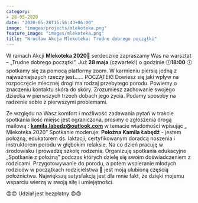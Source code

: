 ```yaml
---
category:
- 28-05-2020
date: "2020-05-28T15:56:43+06:00"
image: "images/projects/mlekoteka.png"
feature_image: "images/mlekoteka.png"
title: "Wrocław Akcja Mlekoteka: Trudne dobrego początki"
---
```




W ramach Akcji **Mlekoteka 2020**🍼 serdecznie zapraszamy Was na warsztat – „Trudne dobrego początki”.  Już **28 maja** (czwartek!) o godzinie 🕕**18:00** 🕕 spotkamy się za pomocą platformy zoom.
W karmieniu piersią jedną z najważniejszych rzeczy jest…… POCZĄTEK!
Dowiesz się jaki wpływ na rozpoczęcie mlecznej drogi ma rodzaj przebytego porodu.
Powiemy o znaczeniu kontaktu skóra do skóry.
Zrozumiesz zachowanie swojego dziecka w pierwszych trzech dobach jego życia.
Podamy sposoby na radzenie sobie z pierwszymi problemami.

Ze względu na Wasz komfort i możliwość zadawania pytań w trakcie spotkania ilość miejsc jest ograniczona, prosimy o zgłoszenia drogą mailową : **kamila.labedz@outlook.com** w temacie wiadomości wpisując „ Mlekoteka 2020”
Spotkanie moderuje:
**Położna Kamila Łabędź** - jestem położną, edukatorem ds. laktacji, certyfikowanym doradcą noszenia i instruktorem porodu w głębokim relaksie. Na co dzień pracuję w środowisku i prowadzę szkołę rodzenia. Organizuję spotkania edukacyjne „Spotkanie z położną” podczas których dzielę się swoim doświadczeniem z rodzicami. Przygotowywanie do porodu, a potem wspieranie młodych rodziców w początkach rodzicielstwa 👶 jest moją ulubioną częścią położnictwa. Największą satysfakcją jest dla mnie fakt, że dzięki mojemu wsparciu wierzą w swoją siłę i umiejętności.

😍😍 Udział jest bezpłatny 😍😍 
